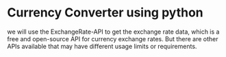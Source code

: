 # Currency Converter using python
 we will use the ExchangeRate-API to get the exchange rate data, which is a free and open-source API for currency exchange rates. But there are other APIs available that may have different usage limits or requirements.
